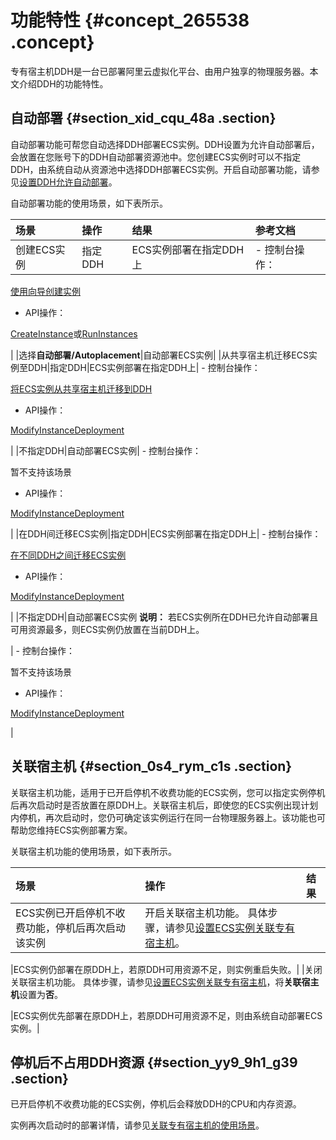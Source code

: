# 功能特性 {#concept_265538 .concept}

专有宿主机DDH是一台已部署阿里云虚拟化平台、由用户独享的物理服务器。本文介绍DDH的功能特性。

## 自动部署 {#section_xid_cqu_48a .section}

自动部署功能可帮您自动选择DDH部署ECS实例。DDH设置为允许自动部署后，会放置在您账号下的DDH自动部署资源池中。您创建ECS实例时可以不指定DDH，由系统自动从资源池中选择DDH部署ECS实例。开启自动部署功能，请参见[设置DDH允许自动部署](../../../../cn.zh-CN/用户指南/设置DDH允许自动部署.md#)。

自动部署功能的使用场景，如下表所示。

|场景|操作|结果|参考文档|
|:-|:-|:-|:---|
|创建ECS实例|指定DDH|ECS实例部署在指定DDH上| -   控制台操作：

[使用向导创建实例](../../../../cn.zh-CN/实例/创建实例/使用向导创建实例.md#)

-   API操作：

[CreateInstance](../../../../cn.zh-CN/API参考/实例/CreateInstance.md#)或[RunInstances](../../../../cn.zh-CN/API参考/实例/RunInstances.md#)


 |
|选择**自动部署/Autoplacement**|自动部署ECS实例|
|从共享宿主机迁移ECS实例至DDH|指定DDH|ECS实例部署在指定DDH上| -   控制台操作：

[将ECS实例从共享宿主机迁移到DDH](../../../../cn.zh-CN/用户指南/将ECS实例从共享宿主机迁移到DDH.md#)

-   API操作：

[ModifyInstanceDeployment](../../../../cn.zh-CN/API参考/ModifyInstanceDeployment.md#)


 |
|不指定DDH|自动部署ECS实例| -   控制台操作：

暂不支持该场景

-   API操作：

[ModifyInstanceDeployment](../../../../cn.zh-CN/API参考/ModifyInstanceDeployment.md#)


 |
|在DDH间迁移ECS实例|指定DDH|ECS实例部署在指定DDH上| -   控制台操作：

[在不同DDH之间迁移ECS实例](../../../../cn.zh-CN/用户指南/在不同DDH之间迁移ECS实例.md#)

-   API操作：

[ModifyInstanceDeployment](../../../../cn.zh-CN/API参考/ModifyInstanceDeployment.md#)


 |
|不指定DDH|自动部署ECS实例 **说明：** 若ECS实例所在DDH已允许自动部署且可用资源最多，则ECS实例仍放置在当前DDH上。

 | -   控制台操作：

暂不支持该场景

-   API操作：

[ModifyInstanceDeployment](../../../../cn.zh-CN/API参考/ModifyInstanceDeployment.md#)


 |

## 关联宿主机 {#section_0s4_rym_c1s .section}

关联宿主机功能，适用于已开启停机不收费功能的ECS实例，您可以指定实例停机后再次启动时是否放置在原DDH上。关联宿主机后，即使您的ECS实例出现计划内停机，再次启动时，您仍可确定该实例运行在同一台物理服务器上。该功能也可帮助您维持ECS实例部署方案。

关联宿主机功能的使用场景，如下表所示。

|场景|操作|结果|
|:-|:-|:-|
|ECS实例已开启停机不收费功能，停机后再次启动该实例|开启关联宿主机功能。 具体步骤，请参见[设置ECS实例关联专有宿主机](../../../../cn.zh-CN/用户指南/设置ECS实例关联专有宿主机.md#)。

 |ECS实例仍部署在原DDH上，若原DDH可用资源不足，则实例重启失败。|
|关闭关联宿主机功能。 具体步骤，请参见[设置ECS实例关联专有宿主机](../../../../cn.zh-CN/用户指南/设置ECS实例关联专有宿主机.md#)，将**关联宿主机**设置为**否**。

 |ECS实例优先部署在原DDH上，若原DDH可用资源不足，则由系统自动部署ECS实例。|

## 停机后不占用DDH资源 {#section_yy9_9h1_g39 .section}

已开启停机不收费功能的ECS实例，停机后会释放DDH的CPU和内存资源。

实例再次启动时的部署详情，请参见[关联专有宿主机的使用场景](#li_0ws_3yd_kfy)。

